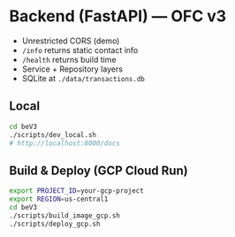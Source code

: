 # Backend (FastAPI) — OFC v3

- Unrestricted CORS (demo)
- `/info` returns static contact info
- `/health` returns build time
- Service + Repository layers
- SQLite at `./data/transactions.db`

## Local

```bash
cd beV3
./scripts/dev_local.sh
# http://localhost:8000/docs
```

## Build & Deploy (GCP Cloud Run)

```bash
export PROJECT_ID=your-gcp-project
export REGION=us-central1
cd beV3
./scripts/build_image_gcp.sh
./scripts/deploy_gcp.sh
```
